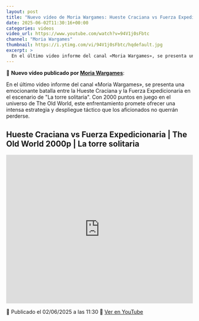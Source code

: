 ```yaml
---
layout: post
title: "Nuevo vídeo de Moria Wargames: Hueste Craciana vs Fuerza Expedicionaria | The Old World 2000p | La torre solitaria"
date: 2025-06-02T11:30:16+00:00
categories: videos
video_url: https://www.youtube.com/watch?v=94V1j0sFbtc
channel: "Moria Wargames"
thumbnail: https://i.ytimg.com/vi/94V1j0sFbtc/hqdefault.jpg
excerpt: >
  En el último video informe del canal «Moria Wargames», se presenta una emocionante batalla entre la Hueste Craciana y la Fuerza Expedicionaria en el escenario de "La torre solitaria". Con 2000 puntos en juego en el universo de The Old World, este enfrentamiento promete ofrecer una intensa estrategia y despliegue táctico que los aficionados no querrán perderse.
---
```


🎥 **Nuevo vídeo publicado por [Moria Wargames](https://www.youtube.com/channel/UCcQsRY8wmVbBjtrnhWuL9pQ)**:

En el último video informe del canal «Moria Wargames», se presenta una emocionante batalla entre la Hueste Craciana y la Fuerza Expedicionaria en el escenario de "La torre solitaria". Con 2000 puntos en juego en el universo de The Old World, este enfrentamiento promete ofrecer una intensa estrategia y despliegue táctico que los aficionados no querrán perderse.

## Hueste Craciana vs Fuerza Expedicionaria | The Old World 2000p | La torre solitaria

<iframe width="100%" height="400" src="https://www.youtube.com/embed/94V1j0sFbtc" frameborder="0" allowfullscreen></iframe>

📅 Publicado el 02/06/2025 a las 11:30
🔗 [Ver en YouTube](https://www.youtube.com/watch?v=94V1j0sFbtc)
